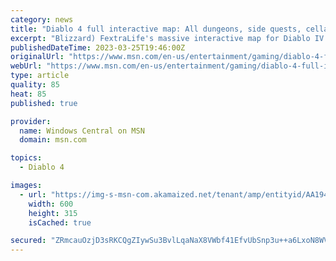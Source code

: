 ```yaml
---
category: news
title: "Diablo 4 full interactive map: All dungeons, side quests, cellars, and more"
excerpt: "Blizzard) FextraLife's massive interactive map for Diablo IV linked above gives you a huge overview of everything currently known in the game. Similar ..."
publishedDateTime: 2023-03-25T19:46:00Z
originalUrl: "https://www.msn.com/en-us/entertainment/gaming/diablo-4-full-interactive-map-all-dungeons-side-quests-cellars-and-more/ar-AA1955fd"
webUrl: "https://www.msn.com/en-us/entertainment/gaming/diablo-4-full-interactive-map-all-dungeons-side-quests-cellars-and-more/ar-AA1955fd"
type: article
quality: 85
heat: 85
published: true

provider:
  name: Windows Central on MSN
  domain: msn.com

topics:
  - Diablo 4

images:
  - url: "https://img-s-msn-com.akamaized.net/tenant/amp/entityid/AA194OEa.img?h=315&w=600&m=6&q=60&o=t&l=f&f=jpg"
    width: 600
    height: 315
    isCached: true

secured: "ZRmcauOzjD3sRKCQgZIywSu3BvlLqaNaX8VWbf41EfvUbSnp3u++a6LxoN8WVy74ALOQ6nI5evr45/gpEvO1//wyrJqQSPg9FimFkRFtBpvH3Uzo3wwFGUct653l4/aODuJHmQwOqPIEk9OXssA37mKTFGf4MK9hnzl1vXA5/peKVtbtI+ySxRkPbYeuMr+fTMzsZ645PxzWN0qjUJKj107wAVnL/aERG0SQf6KTbtMEqqWiJ/IlH1hS+I95XdD6/uHlFFpph7IBFNolYPPTk6UGhD2q4etp6c5cx7OJYLPVW9sHycSFlm3yAgMOGZCFIPVSe7q+6uZQXXEuqFDqrrFNvDAKOZVbbOUOLhjKgFE=;9EwnSR9bmIDrxUg8n79IXg=="
---
```


